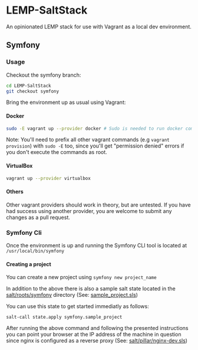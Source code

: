 # LEMP-SaltStack
An opinionated LEMP stack for use with Vagrant as a local dev environment.

## Symfony

### Usage

Checkout the symfony branch:

```bash
cd LEMP-SaltStack
git checkout symfony
```

Bring the environment up as usual using Vagrant:

#### Docker

```bash
sudo -E vagrant up --provider docker # Sudo is needed to run docker commands as root
```

Note: You'll need to prefix all other vagrant commands (e.g `vagrant provision`) with `sudo -E` too, since you'll get "permission denied" errors if you don't execute the commands as root.

#### VirtualBox

```bash
vagrant up --provider virtualbox
```

#### Others

Other vagrant providers should work in theory, but are untested. If you have had success using another provider, you are welcome to submit any changes as a pull request.

### Symfony Cli

Once the environment is up and running the Symfony CLI tool is located at `/usr/local/bin/symfony`

#### Creating a project

You can create a new project using `symfony new project_name`

In addition to the above there is also a sample salt state located in the [salt/roots/symfony](https://github.com/aidanharris/LEMP-SaltStack/blob/symfony/salt/roots/symfony) directory (See: [sample_project.sls](https://github.com/aidanharris/LEMP-SaltStack/blob/symfony/salt/roots/symfony/sample_project.sls))

You can use this state to get started immediatly as follows:

`salt-call state.apply symfony.sample_project`

After running the above command and following the presented instructions you can point your browser at the IP address of the machine in question since nginx is configured as a reverse proxy (See: [salt/pillar/nginx-dev.sls](https://github.com/aidanharris/LEMP-SaltStack/blob/symfony/salt/pillar/nginx-dev.sls#L110-L114))

